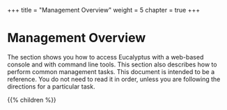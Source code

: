 +++
title = "Management Overview"
weight = 5
chapter = true
+++


# Management Overview
The section shows you how to access Eucalyptus with a web-based console and with command line tools. This section also describes how to perform common management tasks. This document is intended to be a reference. You do not need to read it in order, unless you are following the directions for a particular task. 


{{% children %}}
